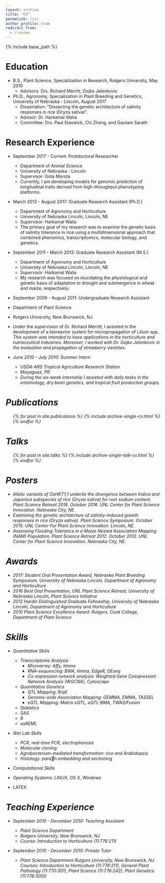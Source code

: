 ```yaml
---
layout: archive
title: "CV"
permalink: /cv/
author_profile: true
redirect_from:
  - /resume
---
```


{% include base_path %}

Education
======
* B.S., Plant Science, Specialization in Research, Rutgers University, May 2010
  * Advisors: Drs. Richard Merritt, Gojko Jelenkovic
* Ph.D., Agronomy, Specialization in Plant Breeding and Genetics, University of Nebraska - Lincoln, August 2017
  * Dissertation: "Dissecting the genetic architecture of salinity responses in rice (Oryza sativa)".
  * Advisor: Dr. Harkamal Walia
  * Committee: Drs. Paul Staswick, Chi Zhang, and Gautam Sarath

Research Experience
======
* September 2017 - Current: Postdoctoral Researcher
  * Department of Animal Science
  * University of Nebraska - Lincoln
  * Supervisor: Gota Morota
  * Currently, I am developing models for genomic prediction of longitudinal traits derived from high-throughput phenotyping platforms.
  
* March 2013 - August 2017: Graduate Research Assistant (Ph.D.)
  * Department of Agronomy and Horticulture
  * University of Nebraska Lincoln, Lincoln, NE
  * Supervisor: Harkamal Walia
  * The primary goal of my research was to examine the genetic basis of salinity tolerance in rice using a multidimensional approach that combined phenomics, transcriptomics, molecular biology, and genetics.

* September 2011 - March 2013: Graduate Research Assistant (M.S.)
  * Department of Agronomy and Horticulture
  * University of Nebraska Lincoln, Lincoln, NE
  * Supervisor: Harkamal Walia
  * My research was focused on elucidating the physiological and genetic basis of adaptation to drought and submergence in wheat and maize, respectively.
  
 * September 2009 - August 2011: Undergraduate Research Assistant
  * Department of Plant Science
  * Rutgers University, New Brunswick, NJ
  * Under the supervision of Dr. Richard Merritt, I assisted in the development of a bioreactor system for micropropagation of <i>Lilium spp.<i/>. This system was intended to have applications in the horticulture and nutraceutical industries. Moreover, I worked with Dr. Gojko Jelenkovic in the evaluation and propagation of strawberry varieties.
  
  * June 2010 - July 2010: Summer Intern
    * USDA-ARS Tropical Agriculture Research Station
    * Mayaguez, PR
    * During the six-week internship I assisted with daily tasks in the entomology, dry bean genetics, and tropical fruit production groups.
    
Publications
======
  <ul>{% for post in site.publications %}
    {% include archive-single-cv.html %}
  {% endfor %}</ul>
  
Talks
======
  <ul>{% for post in site.talks %}
    {% include archive-single-talk-cv.html %}
  {% endfor %}</ul>
  
Posters
======
* Allelic variants of OsHKT1;1 underlie the divergence between Indica and Japonica subspecies of rice (Oryza sativa) for root sodium content. Plant Science Retreat 2016. October 2016. UNL Center for Plant Science Innovation. Nebraska City, NE.
* Examining the genetic architecture of salinity-induced growth responses in rice (Oryza sativa). Plant Science Symposium. October 2015. UNL Center For Plant Science Innovation. Lincoln, NE.
* Assessing Flooding Tolerance in a Maize Nested Association Mapping (NAM) Population. Plant Science Retreat 2012. October 2012. UNL Center for Plant Science Innovation. Nebraska City, NE.
  
Awards
======
* 2017: Student Oral Presentation Award, Nebraska Plant Breeding Symposium, University of Nebraska Lincoln, Department of Agronomy and Horticulture
* 2016 Best Oral Presentation, UNL Plant Science Retreat, University of Nebraska Lincoln, Plant Science Initiative
* 2012 Hardin Distinguished Graduate Fellowship, University of Nebraska Lincoln, Department of Agronomy and Horticulture
* 2010 Plant Science Excellence Award: Rutgers, Cook College, Department of Plant Science

Skills
======
* Quantitative Skills
  * Transcriptome Analysis
    * Microarray: Affy, limma
    * RNA-sequencing: BWA, limma, EdgeR, DEseq
    * Co-expression network analysis: Weighted Gene Coexpression Network Analysis (WGCNA), Cytoscape
  * Quantitative Genetics
    * QTL Mapping: R/qtl
    * Genome-wide Association Mapping: GEMMA, EMMA, TASSEL
    * eQTL Mapping: Matrix eQTL, eQTL-BMA, TWAS/Fusion
  * Statistics
  * SAS
  * R
  * asREML

* Wet Lab Skills
  * PCR, real-time PCR, electrophoresis
  * Molecular cloning
  * Agrobacterium-mediated transformation: rice and Arabidopsis
  * Histology: paran embedding and sectioning
  
 * Computational Skills
  * Operating Systems: LINUX, OS X, Windows
  * LATEX

Teaching Experience
======

* September 2010 - December 2010: Teaching Assistant 
  * Plant Science Department
  * Rutgers University, New Brunswick, NJ
  * Course: Introduction to Horticulture (11:776:211)

* September 2010 - December 2010: Private Tutor
  * Plant Science Department
  Rutgers University, New Brunswick, NJ
  Courses: Introduction to Horticulture (11:776:211), General Plant Pathology (11:770:301), Plant Science (11:776:242), Plant Genetics (11:776:305))
